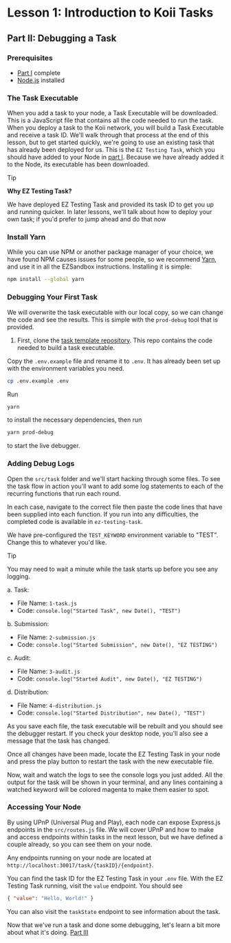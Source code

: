 # Lesson 1: Introduction to Koii Tasks

## Part II: Debugging a Task

### Prerequisites

- [Part I](./README.md) complete
- [Node.js](https://nodejs.org/en/download/package-manager) installed

### The Task Executable

When you add a task to your node, a Task Executable will be downloaded. This is a JavaScript file that contains all the code needed to run the task. When you deploy a task to the Koii network, you will build a Task Executable and receive a task ID. We'll walk through that process at the end of this lesson, but to get started quickly, we're going to use an existing task that has already been deployed for us. This is the `EZ Testing Task`, which you should have added to your Node in [part I](./README.md#run-the-task). Because we have already added it to the Node, its executable has been downloaded.

> [!TIP]
>
> **Why EZ Testing Task?**
>
> We have deployed EZ Testing Task and provided its task ID to get you up and running quicker. In later lessons, we'll talk about how to deploy your own task; if you'd prefer to jump ahead and do that now

### Install Yarn

While you can use NPM or another package manager of your choice, we have found NPM causes issues for some people, so we recommend [Yarn](https://classic.yarnpkg.com/lang/en/docs/install/), and use it in all the EZSandbox instructions. Installing it is simple:

```sh
npm install --global yarn
```

### Debugging Your First Task

We will overwrite the task executable with our local copy, so we can change the code and see the results. This is simple with the `prod-debug` tool that is provided.

1. First, clone the [task template repository](https://github.com/koii-network/task-template). This repo contains the code needed to build a task executable.

Copy the `.env.example` file and rename it to `.env`. It has already been set up with the environment variables you need.

```sh
cp .env.example .env
```

Run

```sh
yarn
```

to install the necessary dependencies, then run

```sh
yarn prod-debug
```

to start the live debugger.

### Adding Debug Logs

Open the `src/task` folder and we'll start hacking through some files. To see the task flow in action you'll want to add some log statements to each of the recurring functions that run each round.

In each case, navigate to the correct file then paste the code lines that have been supplied into each function. If you run into any difficulties, the completed code is available in `ez-testing-task`.

We have pre-configured the `TEST_KEYWORD` environment variable to "TEST". Change this to whatever you'd like.

> [!TIP]
>
> You may need to wait a minute while the task starts up before you see any logging.

a. Task:

- File Name: `1-task.js`
- Code: `console.log("Started Task", new Date(), "TEST")`

b. Submission:

- File Name: `2-submission.js`
- Code: `console.log("Started Submission", new Date(), "EZ TESTING")`

c. Audit:

- File Name: `3-audit.js`
- Code: `console.log("Started Audit", new Date(), "EZ TESTING")`

d. Distribution:

- File Name: `4-distribution.js`
- Code: `console.log("Started Distribution", new Date(), "TEST")`

As you save each file, the task executable will be rebuilt and you should see the debugger restart. If you check your desktop node, you'll also see a message that the task has changed.

Once all changes have been made, locate the EZ Testing Task in your node and press the play button to restart the task with the new executable file.

Now, wait and watch the logs to see the console logs you just added. All the output for the task will be shown in your terminal, and any lines containing a watched keyword will be colored magenta to make them easier to spot.

### Accessing Your Node

By using UPnP (Universal Plug and Play), each node can expose Express.js endpoints in the `src/routes.js` file. We will cover UPnP and how to make and access endpoints within tasks in the next lesson, but we have defined a couple already, so you can see them on your node.

Any endpoints running on your node are located at `http://localhost:30017/task/{taskID}/{endpoint}`.

You can find the task ID for the EZ Testing Task in your `.env` file. With the EZ Testing Task running, visit the `value` endpoint. You should see

```json
{ "value": "Hello, World!" }
```

You can also visit the `taskState` endpoint to see information about the task.

Now that we've run a task and done some debugging, let's learn a bit more about what it's doing. [Part III](./PartIII.md)
